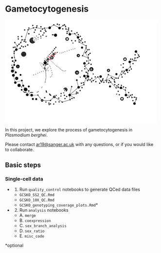 # Gametocytogenesis

<img src="https://github.com/andyrussell/Gametocytogenesis/blob/master/GCSKO_logo.jpg?raw=true" width="500">

In this project, we explore the process of gametocytogenesis in *Plasmodium berghei*.

Please contact ar19@sanger.ac.uk with any questions, or if you would like to collaborate.


## Basic steps

### Single-cell data
- 1. Run `quality_control` notebooks to generate QCed data files
    - `GCSKO_SS2_QC.Rmd`
    - `GCSKO_10X_QC.Rmd`
    - `GCSKO_genotyping_coverage_plots.Rmd`*
- 2. Run `analysis` notebooks
    - A. `merge`
    - B. `coexpression`
    - C. `sex_branch_analysis`
    - D. `sex_ratio`
    - E. `misc_code` 

*optional

